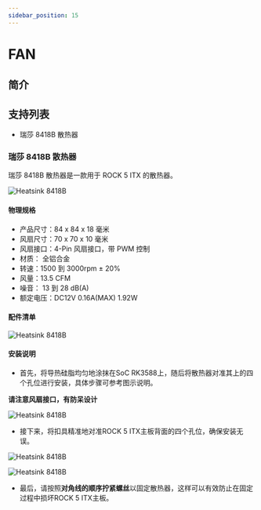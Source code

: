 ```yaml
---
sidebar_position: 15
---
```


# FAN

## 简介

## 支持列表

- 瑞莎 8418B 散热器

### 瑞莎 8418B 散热器

瑞莎 8418B 散热器是一款用于 ROCK 5 ITX 的散热器。

![Heatsink 8418B](/img/accessories/heatsink_8418b.webp)

#### 物理规格

- 产品尺寸：84 x 84 x 18 毫米
- 风扇尺寸：70 x 70 x 10 毫米
- 风扇接口：4-Pin 风扇接口，带 PWM 控制
- 材质： 全铝合金
- 转速：1500 到 3000rpm ± 20%
- 风量：13.5 CFM
- 噪音： 13 到 28 dB(A)
- 额定电压：DC12V 0.16A(MAX) 1.92W

#### 配件清单

![Heatsink 8418B](/img/accessories/heatsink_8418b_package.webp)

#### 安装说明

- 首先，将导热硅脂均匀地涂抹在SoC RK3588上，随后将散热器对准其上的四个孔位进行安装，具体步骤可参考图示说明。

**请注意风扇接口，有防呆设计**

![Heatsink 8418B](/img/accessories/heatsink_8418b_01.webp)

- 接下来，将扣具精准地对准ROCK 5 ITX主板背面的四个孔位，确保安装无误。

![Heatsink 8418B](/img/accessories/heatsink_8418b_02.webp)

![Heatsink 8418B](/img/accessories/heatsink_8418b_03.webp)

- 最后，请按照**对角线的顺序拧紧螺丝**以固定散热器，这样可以有效防止在固定过程中损坏ROCK 5 ITX主板。
